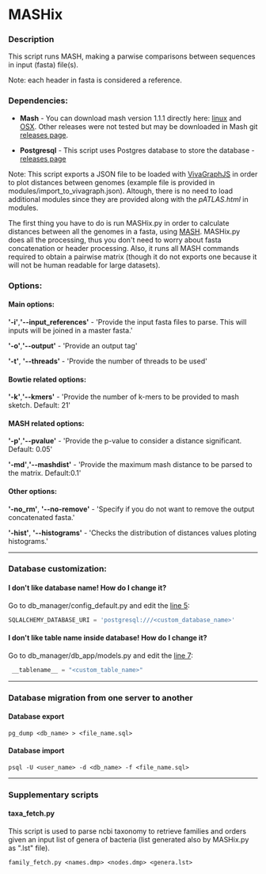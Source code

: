 # MASHix


### Description

This script runs MASH, making a parwise comparisons between sequences in input (fasta) file(s).

Note: each header in fasta is considered a reference.

### Dependencies:

* **Mash** - You can download mash version 1.1.1 directly here: [linux](https://github.com/marbl/Mash/releases/download/v1.1.1/mash-Linux64-v1.1.1.tar.gz) and [OSX](https://github.com/marbl/Mash/releases/download/v1.1.1/mash-OSX64-v1.1.1.tar.gz). Other releases were not tested but may be downloaded in Mash git [releases page](https://github.com/marbl/Mash/releases).

* **Postgresql** - This script uses Postgres database to store the database - [releases page](https://www.postgresql.org/download/)

Note: This script exports a JSON file to be loaded with [VivaGraphJS](https://github.com/anvaka/VivaGraphJS) in order to plot distances between genomes (example file is provided in modules/import\_to\_vivagraph.json). Altough, there is no need to load additional modules since they are provided along with the _pATLAS.html_ in modules.


The first thing you have to do is run MASHix.py in order to calculate distances between all the genomes in a fasta, using [MASH](http://mash.readthedocs.io/en/latest/). MASHix.py does all the processing, thus you don't need to worry about fasta concatenation or header processing. Also, it runs all MASH commands required to obtain a pairwise matrix (though it do not exports one because it will not be human readable for large datasets).

### Options:

#### Main options:

**'-i'**,**'--input_references'** - 'Provide the input fasta files to parse. This will inputs will be joined in a master fasta.'

**'-o'**,**'--output'** - 'Provide an output tag'

**'-t'**, **'--threads'** - 'Provide the number of threads to be used'

#### Bowtie related options:

**'-k'**,**'--kmers'** - 'Provide the number of k-mers to be provided to mash sketch. Default: 21'

#### MASH related options:

**'-p'**,**'--pvalue'** - 'Provide the p-value to consider a distance significant. Default: 0.05'

**'-md'**,**'--mashdist'** - 'Provide the maximum mash distance to be parsed to the matrix. Default:0.1'

#### Other options:

**'-no_rm'**, **'--no-remove'** - 'Specify if you do not want to remove the output concatenated fasta.'

**'-hist'**, **'--histograms'** - 'Checks the distribution of distances values ploting histograms.'

---

### Database customization:

#### I don't like database name! How do I change it?

Go to db_manager/config_default.py and edit the [line 5](https://github.com/tiagofilipe12/MASHix/blob/master/db_manager/config_default.py#L5):

```python
SQLALCHEMY_DATABASE_URI = 'postgresql:///<custom_database_name>'
```

#### I don't like table name inside database! How do I change it?

Go to db_manager/db_app/models.py and edit the [line 7](https://github.com/tiagofilipe12/MASHix/blob/master/db_manager/db_app/models.py#L7):

```python
 __tablename__ = "<custom_table_name>"
```

---

### Database migration from one server to another

#### Database export

```
pg_dump <db_name> > <file_name.sql>
```

#### Database import

```
psql -U <user_name> -d <db_name> -f <file_name.sql>
```

---

### Supplementary scripts

#### taxa_fetch.py

This script is used to parse ncbi taxonomy to retrieve families and orders given an input list of genera of bacteria (list generated also by MASHix.py as ".lst" file).

```
family_fetch.py <names.dmp> <nodes.dmp> <genera.lst>
```
